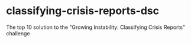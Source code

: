 # classifying-crisis-reports-dsc
The top 10 solution to the "Growing Instability: Classifying Crisis Reports" challenge
